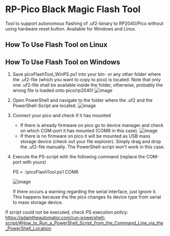 # RP-Pico Black Magic Flash Tool
Tool to support autonomous flashing of .uf2-binary to RP2040/Pico without using hardware reset button. Available for Windows and Linux.

## How To Use Flash Tool on Linux

## How To Use Flash Tool on Windows
1) Save picoFlashTool_WinPS.ps1 into your bin- or any other folder where the .uf2-file (which you want to copy to pico) is located. Note that only one .uf2-file shall be available inside the folder, otherwise, probably the wrong file is loaded onto pico/rp2040!
![image](https://user-images.githubusercontent.com/110904384/208679336-c45725ec-71af-422a-8f11-4f213e0181f6.png)

2) Open PowerShell and navigate to the folder where the .uf2 and the PowerShell-Script are located.
![image](https://user-images.githubusercontent.com/110904384/208679669-3f9a24d6-b09c-4bb6-97e9-0144063329c6.png)

3) Connect your pico and check if it has mounted
   - If there is already firmware on pico go to device manager and check on which COM-port it has mounted (COM6 in this case).
   ![image](https://user-images.githubusercontent.com/110904384/208672132-c6fb5251-3c28-40d9-8eb4-0dcabc19ccd9.png)
   - If there is no firmware on pico it will be mounted as USB mass storage device (check out your file explorer). Simply drag and drop the .uf2-file manually. The PowerShell-script won't work in this case. 
4) Execute the PS-script with the following command (replace the COM-port with yours)
   
    PS > .\picoFlashTool.ps1 COM6

    ![image](https://user-images.githubusercontent.com/110904384/208678791-c8a31953-9b4e-4091-8f7a-6024bd64e249.png)
    
    If there occurs a warning regarding the serial interface, just ignore it. This happens because the the pico changes its device type from serial to mass storage device. 

If script could not be executed, check PS execution policy:
https://adamtheautomator.com/run-powershell-script/#How_to_Run_a_PowerShell_Script_from_the_Command_Line_via_the_PowerShell_Location 
